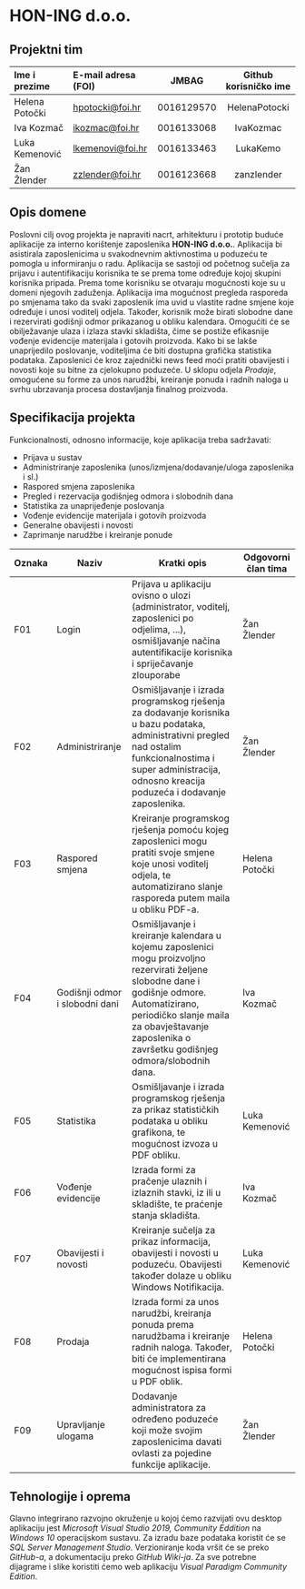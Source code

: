 # HON-ING d.o.o.


## Projektni tim

Ime i prezime | E-mail adresa (FOI) | JMBAG | Github korisničko ime
:-----------  | :------------------ | :---: | :-------------------:
Helena Potočki | hpotocki@foi.hr | 0016129570 | HelenaPotocki
Iva Kozmač | ikozmac@foi.hr | 0016133068 | IvaKozmac
Luka Kemenović | lkemenovi@foi.hr | 0016133463 | LukaKemo
Žan Žlender | zzlender@foi.hr | 0016123668 | zanzlender

## Opis domene

Poslovni cilj ovog projekta je napraviti nacrt, arhitekturu i prototip buduće aplikacije za interno korištenje zaposlenika **HON-ING d.o.o.**. Aplikacija bi asistirala zaposlenicima u svakodnevnim aktivnostima u poduzeću te pomogla u informiranju o radu. Aplikacija se sastoji od početnog sučelja za prijavu i autentifikaciju korisnika te se prema tome određuje kojoj skupini korisnika pripada. Prema tome korisniku se otvaraju mogućnosti koje su u domeni njegovih zaduženja. Aplikacija ima mogućnost pregleda rasporeda po smjenama tako da svaki zaposlenik ima uvid u vlastite radne smjene koje određuje i unosi voditelj odjela. Također, korisnik može birati slobodne dane i rezervirati godišnji odmor prikazanog u obliku kalendara. Omogućiti će se obilježavanje ulaza i izlaza stavki skladišta, čime se postiže efikasnije vođenje evidencije materijala i gotovih proizvoda.
Kako bi se lakše unaprijedilo poslovanje, voditeljima će biti dostupna grafička statistika podataka. Zaposlenici će kroz zajednički news feed moći pratiti obavijesti i novosti koje su bitne za cjelokupno poduzeće. U sklopu odjela *Prodaje*, omogućene su forme za unos narudžbi, kreiranje ponuda i radnih naloga u svrhu ubrzavanja procesa dostavljanja finalnog proizvoda. 

## Specifikacija projekta
Funkcionalnosti, odnosno informacije, koje aplikacija treba sadržavati:
 -  Prijava u sustav
 -  Administriranje zaposlenika (unos/izmjena/dodavanje/uloga zaposlenika i sl.)
 -  Raspored smjena zaposlenika
 -  Pregled i rezervacija godišnjeg odmora i slobodnih dana
 -  Statistika za unaprijeđenje poslovanja 
 -  Vođenje evidencije materijala i gotovih proizvoda
 -  Generalne obavijesti i novosti
 -  Zaprimanje narudžbe i kreiranje ponude 

Oznaka | Naziv | Kratki opis | Odgovorni član tima
------ | ----- | ----------- | -------------------
F01 | Login | Prijava u aplikaciju ovisno o ulozi (administrator, voditelj, zaposlenici po odjelima, ...), osmišljavanje načina autentifikacije korisnika i spriječavanje zlouporabe | Žan Žlender
F02 | Administriranje | Osmišljavanje i izrada programskog rješenja za dodavanje korisnika u bazu podataka, administrativni pregled nad ostalim funkcionalnostima i super administracija, odnosno kreacija poduzeća i dodavanje zaposlenika. | Žan Žlender
F03 | Raspored smjena | Kreiranje programskog rješenja pomoću kojeg zaposlenici mogu pratiti svoje smjene koje unosi voditelj odjela, te automatizirano slanje rasporeda putem maila u obliku PDF-a. | Helena Potočki
F04 | Godišnji odmor i slobodni dani | Osmišljavanje i kreiranje kalendara u kojemu zaposlenici mogu proizvoljno rezervirati željene slobodne dane i godišnje odmore. Automatizirano, periodičko slanje maila za obavještavanje zaposlenika o završetku godišnjeg odmora/slobodnih dana.  | Iva Kozmač
F05 | Statistika | Osmišljavanje i izrada programskog rješenja za prikaz statističkih podataka u obliku grafikona, te mogućnost izvoza u PDF obliku.| Luka Kemenović
F06 | Vođenje evidencije | Izrada formi za pračenje ulaznih i izlaznih stavki, iz ili u skladište, te praćenje stanja skladišta. | Iva Kozmač
F07 | Obavijesti i novosti | Kreiranje sučelja za prikaz informacija, obavijesti i novosti u poduzeću. Obavijesti također dolaze u obliku Windows Notifikacija.| Luka Kemenović
F08 | Prodaja | Izrada formi za unos narudžbi, kreiranja ponuda prema narudžbama i kreiranje radnih naloga. Također, biti će implementirana mogućnost ispisa formi u PDF oblik. | Helena Potočki
F09 | Upravljanje ulogama | Dodavanje administratora za određeno poduzeće koji može svojim zaposlenicima davati ovlasti za pojedine funkcije aplikacije. | Žan Žlender

## Tehnologije i oprema
Glavno integrirano razvojno okruženje u kojoj ćemo razvijati ovu desktop aplikaciju jest *Microsoft Visual Studio 2019, Community Eddition* na *Windows 10* operacijskom sustavu. Za izradu baze podataka koristit će se *SQL Server Management Studio*. Verzioniranje koda vršit će se preko *GitHub-a*, a dokumentaciju preko *GitHub Wiki-ja*. Za sve potrebne dijagrame i slike koristiti ćemo web aplikaciju *Visual Paradigm Community Edition*.
